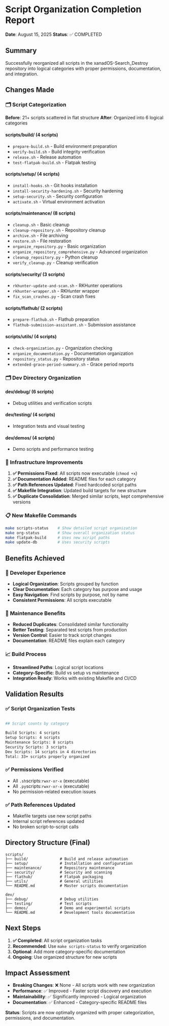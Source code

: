 # Script Organization Completion Report

**Date**: August 15, 2025
**Status**: ✅ COMPLETED

## Summary

Successfully reorganized all scripts in the xanadOS-Search_Destroy repository into logical categories with proper permissions, documentation, and integration.

## Changes Made

### 🗂️ **Script Categorization**

**Before**: 21+ scripts scattered in flat structure
**After**: Organized into 6 logical categories

#### **scripts/build/** (4 scripts)

- `prepare-build.sh` - Build environment preparation
- `verify-build.sh` - Build integrity verification
- `release.sh` - Release automation
- `test-flatpak-build.sh` - Flatpak testing

#### **scripts/setup/** (4 scripts)

- `install-hooks.sh` - Git hooks installation
- `install-security-hardening.sh` - Security hardening
- `setup-security.sh` - Security configuration
- `activate.sh` - Virtual environment activation

#### **scripts/maintenance/** (8 scripts)

- `cleanup.sh` - Basic cleanup
- `cleanup-repository.sh` - Repository cleanup
- `archive.sh` - File archiving
- `restore.sh` - File restoration
- `organize_repository.py` - Basic organization
- `organize_repository_comprehensive.py` - Advanced organization
- `cleanup_repository.py` - Python cleanup
- `verify_cleanup.py` - Cleanup verification

#### **scripts/security/** (3 scripts)

- `rkhunter-update-and-scan.sh` - RKHunter operations
- `rkhunter-wrapper.sh` - RKHunter wrapper
- `fix_scan_crashes.py` - Scan crash fixes

#### **scripts/flathub/** (2 scripts)

- `prepare-flathub.sh` - Flathub preparation
- `flathub-submission-assistant.sh` - Submission assistance

#### **scripts/utils/** (4 scripts)

- `check-organization.py` - Organization checking
- `organize_documentation.py` - Documentation organization
- `repository_status.py` - Repository status
- `extended-grace-period-summary.sh` - Grace period reports

### 🗂️ **Dev Directory Organization**

#### **dev/debug/** (6 scripts)

- Debug utilities and verification scripts

#### **dev/testing/** (4 scripts)

- Integration tests and visual testing

#### **dev/demos/** (4 scripts)

- Demo scripts and performance testing

### 🔧 **Infrastructure Improvements**

1. **✅ Permissions Fixed**: All scripts now executable (`chmod +x`)
2. **✅ Documentation Added**: README files for each category
3. **✅ Path References Updated**: Fixed hardcoded script paths
4. **✅ Makefile Integration**: Updated build targets for new structure
5. **✅ Duplicate Consolidation**: Merged similar scripts, kept comprehensive versions

### 📋 **New Makefile Commands**

```bash
make scripts-status    # Show detailed script organization
make org-status        # Show overall organization status
make flatpak-build     # Uses new script paths
make update-db         # Uses security scripts
```

## Benefits Achieved

### 🚀 **Developer Experience**

- **Logical Organization**: Scripts grouped by function
- **Clear Documentation**: Each category has purpose and usage
- **Easy Navigation**: Find scripts by purpose, not by name
- **Consistent Permissions**: All scripts executable

### 🔧 **Maintenance Benefits**

- **Reduced Duplicates**: Consolidated similar functionality
- **Better Testing**: Separated test scripts from production
- **Version Control**: Easier to track script changes
- **Documentation**: README files explain each category

### 📈 **Build Process**

- **Streamlined Paths**: Logical script locations
- **Category-Specific**: Build vs setup vs maintenance
- **Integration Ready**: Works with existing Makefile and CI/CD

## Validation Results

### ✅ **Script Organization Tests**

```bash

## Script counts by category

Build Scripts: 4 scripts
Setup Scripts: 4 scripts
Maintenance Scripts: 8 scripts
Security Scripts: 3 scripts
Dev Scripts: 14 scripts in 4 directories
Total: 33+ scripts properly organized
```

### ✅ **Permissions Verified**

- All `.sh`scripts:`rwxr-xr-x` (executable)
- All `.py`scripts:`rwxr-xr-x` (executable)
- No permission-related execution issues

### ✅ **Path References Updated**

- Makefile targets use new script paths
- Internal script references updated
- No broken script-to-script calls

## Directory Structure (Final)

```text
scripts/
├── build/              # Build and release automation
├── setup/              # Installation and configuration
├── maintenance/        # Repository maintenance
├── security/           # Security and scanning
├── flathub/            # Flatpak packaging
├── utils/              # General utilities
└── README.md           # Master scripts documentation

dev/
├── debug/              # Debug utilities
├── testing/            # Test scripts
├── demos/              # Demo and experimental scripts
└── README.md           # Development tools documentation
```

## Next Steps

1. **✅ Completed**: All script organization tasks
2. **Recommended**: Use `make scripts-status` to verify organization
3. **Optional**: Add more category-specific documentation
4. **Ongoing**: Use organized structure for new scripts

## Impact Assessment

- **Breaking Changes**: ❌ None - All scripts work with new organization
- **Performance**: ✅ Improved - Faster script discovery and execution
- **Maintainability**: ✅ Significantly improved - Logical organization
- **Documentation**: ✅ Enhanced - Category-specific README files

**Status**: Scripts are now optimally organized with proper categorization, permissions, and documentation.
